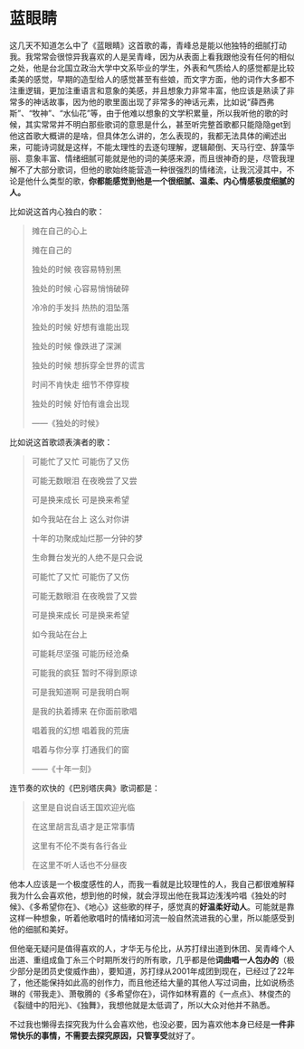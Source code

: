 # 蓝眼睛

这几天不知道怎么中了《蓝眼睛》这首歌的毒，青峰总是能以他独特的细腻打动我。我常常会很惊异我喜欢的人是吴青峰，因为从表面上看我跟他没有任何的相似之处，他是台北国立政治大学中文系毕业的学生，外表和气质给人的感觉都是比较柔美的感觉，早期的造型给人的感觉甚至有些娘，而文字方面，他的词作大多都不注重逻辑，更加注重语言和意象的美感，并且想象力非常丰富，他应该是熟读了非常多的神话故事，因为他的歌里面出现了非常多的神话元素，比如说“薛西弗斯”、“牧神”、“水仙花”等，由于他难以想象的文学积累量，所以我听他的歌的时候，其实常常并不明白那些歌词的意思是什么，甚至听完整首歌都只能隐隐get到他这首歌大概讲的是啥，但具体怎么讲的，怎么表现的，我都无法具体的阐述出来，可能诗词就是这样，不能太理性的去逐句理解，逻辑颠倒、天马行空、辞藻华丽、意象丰富、情绪细腻可能就是他的词的美感来源，而且很神奇的是，尽管我理解不了大部分歌词，但他的歌始终能营造一种很强烈的情绪流，让我沉浸其中，不论是他什么类型的歌，**你都能感觉到他是一个很细腻、温柔、内心情感极度细腻的人。**

比如说这首内心独白的歌：

> 摊在自己的心上
>
>摊在自己的
>
>独处的时候 夜容易特别黑
>
>独处的时候 心容易悄悄破碎
>
>冷冷的手发抖 热热的泪坠落
>
>独处的时候 好想有谁能出现
>
>独处的时候 像跌进了深渊
>
>独处的时候 想拆穿全世界的谎言
>
>时间不肯快走 细节不停穿梭
>
>独处的时候 好怕有谁会出现
>
>  ——《独处的时候》

比如说这首歌颂表演者的歌：

>可能忙了又忙 可能伤了又伤
>
>可能无数眼泪 在夜晚尝了又尝
>
>可是换来成长 可是换来希望
>
>如今我站在台上 这么对你讲
>
>十年的功聚成灿烂那一分钟的梦
>
>生命舞台发光的人绝不是只会说
>
>可能忙了又忙 可能伤了又伤
>
>可能无数眼泪 在夜晚尝了又尝
>
>可是换来成长 可是换来希望
>
>如今我站在台上
>
>可能耗尽坚强 可能历经沧桑
>
>可能我的疯狂 暂时不得到原谅
>
>可是我知道啊 可是我明白啊
>
>是我的执着搏来 在你面前歌唱
>
>唱着我的幻想 唱着我的荒唐
>
>唱着与你分享 打通我们的窗
>
> ——《十年一刻》

连节奏的欢快的《巴别塔庆典》歌词都是：

>这里是自说自话王国欢迎光临
>
>在这里胡言乱语才是正常事情
>
>这里有不伦不类有各行各业
>
>在这里不听人话也不分昼夜

他本人应该是一个极度感性的人，而我一看就是比较理性的人，我自己都很难解释我为什么会喜欢他，想到他的时候，就会浮现出他在我耳边浅浅吟唱《独处的时候》、《多希望你在》、《地心》这些歌的样子，感觉真的**好温柔好动人**。可能就是靠这样一种想象，听着他歌唱时的情绪如河流一般自然流进我的心里，所以能感受到他的细腻和美好。

但他毫无疑问是值得喜欢的人，才华无与伦比，从苏打绿出道到休团、吴青峰个人出道、重组成鱼丁糸三个时期所发行的所有歌，几乎都是他**词曲唱一人包办的**（极少部分是团员史俊威作曲），要知道，苏打绿从2001年成团到现在，已经过了22年了，他还能保持如此高的创作力，而且他还给大量的其他人写过词曲，比如说杨丞琳的《带我走》、萧敬腾的《多希望你在》，词作如林宥嘉的《一点点》、林俊杰的《裂缝中的阳光》、《独舞》，我想他就是太低调了，所以大众对他并不熟悉。

不过我也懒得去探究我为什么会喜欢他，也没必要，因为喜欢他本身已经是**一件非常快乐的事情，不需要去探究原因，只管享受**就好了。